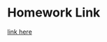 # Homework Link
[link here](https://colab.research.google.com/drive/1CHJZF_xWluI4h4iEnHGdp-JY1VKGHalA#scrollTo=HL3CAq9IvgG2)
